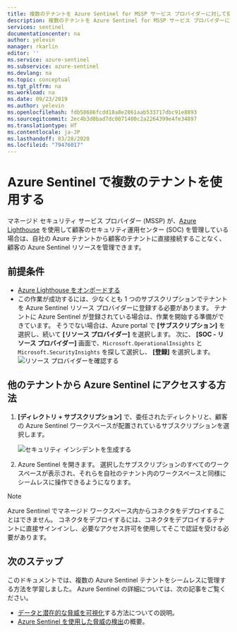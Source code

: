 ```yaml
---
title: 複数のテナントを Azure Sentinel for MSSP サービス プロバイダーに対して使用する | Microsoft Docs
description: 複数のテナントを Azure Sentinel for MSSP サービス プロバイダーに対して使用する方法について説明します。
services: sentinel
documentationcenter: na
author: yelevin
manager: rkarlin
editor: ''
ms.service: azure-sentinel
ms.subservice: azure-sentinel
ms.devlang: na
ms.topic: conceptual
ms.tgt_pltfrm: na
ms.workload: na
ms.date: 09/23/2019
ms.author: yelevin
ms.openlocfilehash: fdb58686fcdd18a8e2861aab533717dbc91e8893
ms.sourcegitcommit: 2ec4b3d0bad7dc0071400c2a2264399e4fe34897
ms.translationtype: HT
ms.contentlocale: ja-JP
ms.lasthandoff: 03/28/2020
ms.locfileid: "79476017"
---
```

# <a name="work-with-multiple-tenants-in-azure-sentinel"></a>Azure Sentinel で複数のテナントを使用する 

マネージド セキュリティ サービス プロバイダー (MSSP) が、[Azure Lighthouse](../lighthouse/overview.md) を使用して顧客のセキュリティ運用センター (SOC) を管理している場合は、自社の Azure テナントから顧客のテナントに直接接続することなく、顧客の Azure Sentinel リソースを管理できます。 

## <a name="prerequisites"></a>前提条件
- [Azure Lighthouse をオンボードする](../lighthouse/how-to/onboard-customer.md)
- この作業が成功するには、少なくとも 1 つのサブスクリプションでテナントを Azure Sentinel リソース プロバイダーに登録する必要があります。 テナントに Azure Sentinel が登録されている場合は、作業を開始する準備ができています。 そうでない場合は、Azure portal で **[サブスクリプション]** を選択し、続いて **[リソース プロバイダー]** を選択します。  次に、 **[SOC - リソース プロバイダー]** 画面で、`Microsoft.OperationalInsights` と `Microsoft.SecurityInsights` を探して選択し、 **[登録]** を選択します。
   ![リソース プロバイダーを確認する](media/multiple-tenants-service-providers/check-resource-provider.png)
## <a name="how-to-access-azure-sentinel-from-other-tenants"></a>他のテナントから Azure Sentinel にアクセスする方法
1. **[ディレクトリ + サブスクリプション]** で、委任されたディレクトリと、顧客の Azure Sentinel ワークスペースが配置されているサブスクリプションを選択します。

   ![セキュリティ インシデントを生成する](media/multiple-tenants-service-providers/directory-subscription.png)

1. Azure Sentinel を開きます。 選択したサブスクリプションのすべてのワークスペースが表示され、それらを自社のテナント内のワークスペースと同様にシームレスに操作できるようになります。

> [!NOTE]
> Azure Sentinel でマネージド ワークスペース内からコネクタをデプロイすることはできません。 コネクタをデプロイするには、コネクタをデプロイするテナントに直接サインインし、必要なアクセス許可を使用してそこで認証を受ける必要があります。





## <a name="next-steps"></a>次のステップ
このドキュメントでは、複数の Azure Sentinel テナントをシームレスに管理する方法を学習しました。 Azure Sentinel の詳細については、次の記事をご覧ください。
- [データと潜在的な脅威を可視化](quickstart-get-visibility.md)する方法についての説明。
- [Azure Sentinel を使用した脅威の検出](tutorial-detect-threats-built-in.md)の概要。

